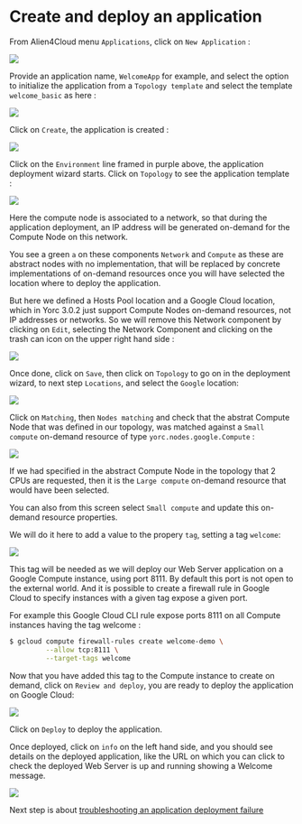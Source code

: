 # Create and deploy an application

From Alien4Cloud menu `Applications`, click on `New Application` :

<img src="../images/a4cApplications.png">

Provide an application name, `WelcomeApp` for example, and select the option
to initialize the application from a `Topology template` and select the template
`welcome_basic` as here :

<img src="../images/a4cNewApplication.png">

Click on `Create`, the application is created :

<img src="../images/a4cApplicationWelcome.png">

Click on the `Environment` line framed in purple above, the application deployment
wizard starts. Click on `Topology` to see the application template :

<img src="../images/a4cApplicationTopology.png">

Here the compute node is associated to a network, so that during the application
deployment, an IP address will be generated on-demand for the Compute Node on this
network.

You see a green `a` on these components `Network` and `Compute` as these are abstract
nodes with no implementation, that will be replaced by concrete implementations 
of on-demand resources once you will have selected the location where to deploy
the application.

But here we defined a Hosts Pool location and a Google Cloud location, which in
Yorc 3.0.2 just support Compute Nodes on-demand resources, not IP addresses or
networks. So we will remove this Network component by clicking on `Edit`, 
selecting the Network Component and clicking on the trash can icon on the upper 
right hand side :

<img src="../images/a4cApplicationTopologyEdit.png">

Once done, click on `Save`, then click on `Topology` to go on in the deployment wizard,
to next step `Locations`, and select the `Google` location:

<img src="../images/a4cApplicationLocation.png">

Click on `Matching`, then `Nodes matching` and check that the abstrat Compute Node
that was defined in our topology, was matched against a `Small compute` on-demand
resource of type `yorc.nodes.google.Compute` :

<img src="../images/a4cApplicationNodesMatching.png">

If we had specified in the abstract Compute Node in the topology that 2 CPUs are
requested, then it is the `Large compute` on-demand resource that would have been
selected.

You can also from this screen select `Small compute` and update this on-demand 
resource properties.

We will do it here to add a value to the propery `tag`, setting a tag `welcome`:

<img src="../images/a4cApplicationNodesMatchingTag.png">

This tag will be needed as we will deploy our Web Server application on a Google Compute instance,
using port 8111. By default this port is not open to the external world.
And it is possible to create a firewall rule in Google Cloud to specify instances
with a given tag expose a given port.

For example this Google Cloud CLI rule expose ports 8111 on all Compute instances
having the tag welcome :
```bash
$ gcloud compute firewall-rules create welcome-demo \
         --allow tcp:8111 \
         --target-tags welcome
```

Now that you have added this tag to the Compute instance to create on demand,
click on `Review and deploy`, you are ready to deploy the application on Google Cloud:

<img src="../images/a4cApplicationDeploy.png">

Click on `Deploy` to deploy the application.

Once deployed, click on `info` on the left hand side, and you should see details
on the deployed application, like the URL on which you can click to check the
deployed Web Server is up and running showing a Welcome message.

<img src="../images/a4cApplicationInfo.png">

Next step is about [troubleshooting an application deployment failure](../troubleshooting/troubleshoot-deployment.md)
